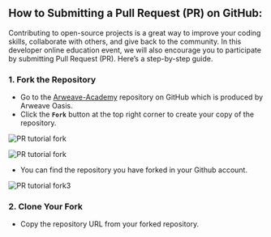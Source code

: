 ## How to Submitting a Pull Request (PR) on GitHub: 
Contributing to open-source projects is a great way to improve your coding skills, collaborate with others, and give back to the community. In this developer online education event, we will also encourage you to participate by submitting Pull Request (PR). Here’s a step-by-step guide.


### 1. Fork the Repository
- Go to the [Arweave-Academy](https://github.com/ArweaveOasis/Arweave-Academy) repository on GitHub which is produced by Arweave Oasis.
- Click the **`Fork`** button at the top right corner to create your copy of the repository.

![PR tutorial fork](https://github.com/ArweaveOasis/Arweave-Academy/blob/d35b6f2237f81702f38a3b5996541085b9bbcb36/doc/image/PR%20tutorial_fork_1.png)

![PR tutorial fork](https://github.com/ArweaveOasis/Arweave-Academy/blob/d35b6f2237f81702f38a3b5996541085b9bbcb36/doc/image/PR%20tutorial_fork_2.png)

- You can find the repository you have forked in your Github account.

![PR tutorial fork3](https://github.com/ArweaveOasis/Arweave-Academy/blob/d35b6f2237f81702f38a3b5996541085b9bbcb36/doc/image/PR%20tutorial_fork_3.png)
### **2. Clone Your Fork**

- Copy the repository URL from your forked repository.